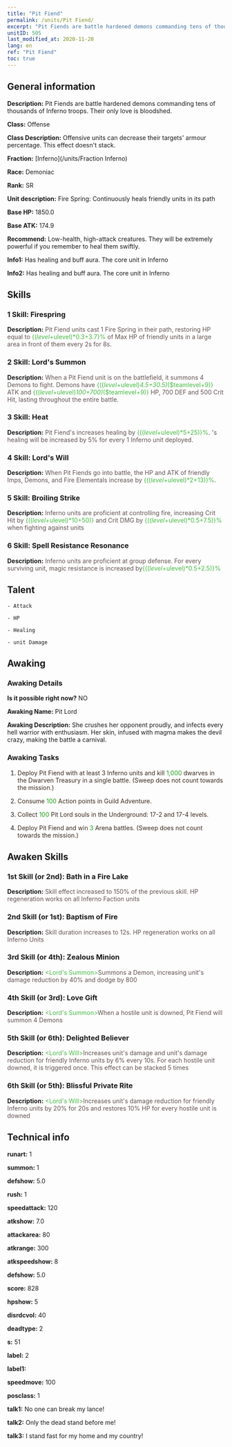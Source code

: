 ```yaml
---
title: "Pit Fiend"
permalink: /units/Pit Fiend/
excerpt: "Pit Fiends are battle hardened demons commanding tens of thousands of Inferno troops. Their only love is bloodshed."
unitID: 505
last_modified_at: 2020-11-20
lang: en
ref: "Pit Fiend"
toc: true
---
```

## General information
 **Description:** Pit Fiends are battle hardened demons commanding tens of thousands of Inferno troops. Their only love is bloodshed.

 **Class:** Offense

 **Class Description:** Offensive units can decrease their targets' armour percentage. This effect doesn't stack.

 **Fraction:** [Inferno](/units/Fraction Inferno)

 **Race:** Demoniac

 **Rank:** SR

 **Unit description:** Fire Spring: Continuously heals friendly units in its path

 **Base HP:** 1850.0

 **Base ATK:** 174.9

 **Recommend:** Low-health, high-attack creatures. They will be extremely powerful if you remember to heal them swiftly.

 **Info1:** Has healing and buff aura. The core unit in Inferno

 **Info2:** Has healing and buff aura. The core unit in Inferno

## Skills
### 1 Skill: Firespring
 **Description:** <span style="color: #645252">Pit Fiend units cast 1 Fire Spring in their path, restoring HP equal to <span style="color: black"><span style="color: #48b946">{($level+$ulevel)*0.3+3.7}%<span style="color: black"><span style="color: #645252"> of Max HP of friendly units in a large area in front of them every 2s for 8s.<span style="color: black">

### 2 Skill: Lord's Summon
 **Description:** <span style="color: #645252">When a Pit Fiend unit is on the battlefield, it summons 4 Demons to fight. Demons have <span style="color: black"><span style="color: #48b946">{(($level+$ulevel)*4.5+30.5)*($teamlevel+9)}<span style="color: black"><span style="color: #645252"> ATK and <span style="color: black"><span style="color: #48b946">{(($level+$ulevel)*100+700)*($teamlevel+9)}<span style="color: black"><span style="color: #645252"> HP, 700 DEF and 500 Crit Hit, lasting throughout the entire battle.<span style="color: black">

### 3 Skill: Heat
 **Description:** <span style="color: #645252">Pit Fiend's <Fire Spring> increases healing by <span style="color: black"><span style="color: #48b946">{(($level+$ulevel)*5+25)}%<span style="color: black"><span style="color: #645252">. <Fire Spring>'s healing will be increased by 5% for every 1 Inferno unit deployed.<span style="color: black">

### 4 Skill: Lord's Will
 **Description:** <span style="color: #645252">When Pit Fiends go into battle, the HP and ATK of friendly Imps, Demons, and Fire Elementals increase by <span style="color: black"><span style="color: #48b946">{(($level+$ulevel)*2+13)}%<span style="color: black"><span style="color: #645252">.<span style="color: black">

### 5 Skill: Broiling Strike
 **Description:** <span style="color: #645252">Inferno units are proficient at controlling fire, increasing Crit Hit by <span style="color: black"><span style="color: #48b946">{(($level+$ulevel)*10+50)}<span style="color: black"><span style="color: #645252"> and Crit DMG by <span style="color: black"><span style="color: #48b946">{(($level+$ulevel)*0.5+7.5)}%<span style="color: black"><span style="color: #645252"> when fighting against <burned> units<span style="color: black">

### 6 Skill: Spell Resistance Resonance
 **Description:** <span style="color: #645252">Inferno units are proficient at group defense. For every surviving unit, magic resistance is increased by<span style="color: black"><span style="color: #48b946">{(($level+$ulevel)*0.5+2.5)}%<span style="color: black"><span style="color: #645252"><span style="color: black">

## Talent

    - Attack

    - HP

    - Healing

    - unit Damage

## Awaking
### Awaking Details
 **Is it possible right now?** NO

 **Awaking Name:** Pit Lord

 **Awaking Description:** She crushes her opponent proudly, and infects every hell warrior with enthusiasm. Her skin, infused with magma makes the devil crazy, making the battle a carnival.

### Awaking Tasks
 1. <span style="color: #3c2a1e">Deploy Pit Fiend with at least 3 Inferno units and kill <span style="color: black"><span style="color: #1ca216">1,000<span style="color: black"><span style="color: #3c2a1e"> dwarves in the Dwarven Treasury in a single battle. (Sweep does not count towards the mission.)<span style="color: black">

 2. <span style="color: #3c2a1e">Consume <span style="color: black"><span style="color: #1ca216">100<span style="color: black"><span style="color: #3c2a1e"> Action points in Guild Adventure.<span style="color: black">

 3. <span style="color: #3c2a1e">Collect <span style="color: black"><span style="color: #1ca216">100<span style="color: black"><span style="color: #3c2a1e"> Pit Lord souls in the Underground: 17-2 and 17-4 levels.<span style="color: black">

 4. <span style="color: #3c2a1e">Deploy Pit Fiend and win <span style="color: black"><span style="color: #1ca216">3<span style="color: black"><span style="color: #3c2a1e"> Arena battles. (Sweep does not count towards the mission.)<span style="color: black">

## Awaken Skills

### 1st Skill (or 2nd): Bath in a Fire Lake
 **Description:** <span style="color: #48b946"><Fire Spring><span style="color: black"><span style="color: #645252">Skill effect increased to 150% of the previous skill. HP regeneration works on all Inferno Faction units<span style="color: black">

### 2nd Skill (or 1st): Baptism of Fire
 **Description:** <span style="color: #48b946"><Fire Spring><span style="color: black"><span style="color: #645252">Skill duration increases to 12s. HP regeneration works on all Inferno Units<span style="color: black">

### 3rd Skill (or 4th): Zealous Minion
 **Description:** <span style="color: #48b946"><Lord's Summon><span style="color: black"><span style="color: #645252">Summons a Demon, increasing unit's damage reduction by 40% and dodge by 800<span style="color: black">

### 4th Skill (or 3rd): Love Gift
 **Description:** <span style="color: #48b946"><Lord's Summon><span style="color: black"><span style="color: #645252">When a hostile unit is downed, Pit Fiend will summon 4 Demons<span style="color: black">

### 5th Skill (or 6th): Delighted Believer
 **Description:** <span style="color: #48b946"><Lord's Will><span style="color: black"><span style="color: #645252">Increases unit's damage and unit's damage reduction for friendly Inferno units by 6% every 10s. For each hostile unit downed, it is triggered once. This effect can be stacked 5 times<span style="color: black">

### 6th Skill (or 5th): Blissful Private Rite
 **Description:** <span style="color: #48b946"><Lord's Will><span style="color: black"><span style="color: #645252">Increases unit's damage reduction for friendly Inferno units by 20% for 20s and restores 10% HP for every hostile unit is downed<span style="color: black">

## Technical info
 **runart:** 1

 **summon:** 1

 **defshow:** 5.0

 **rush:** 1

 **speedattack:** 120

 **atkshow:** 7.0

 **attackarea:** 80

 **atkrange:** 300

 **atkspeedshow:** 8

 **defshow:** 5.0

 **score:** 828

 **hpshow:** 5

 **disrdcvol:** 40

 **deadtype:** 2

 **s:** 51

 **label:** 2

 **label1:** 

 **speedmove:** 100

 **posclass:** 1

 **talk1:** No one can break my lance!

 **talk2:** Only the dead stand before me!

 **talk3:** I stand fast for my home and my country!

